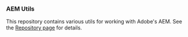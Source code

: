 ### AEM Utils

This repository contains various utils for working with Adobe's AEM. See the <a href="http://doque.github.io/aem-utils">Repository page</a> for details.